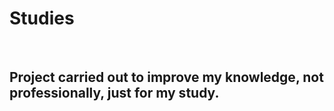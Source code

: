 <h1 align:center>Studies</h1>
<br>
<h2>Project carried out to improve my knowledge, not professionally, just for my study.</h2>
